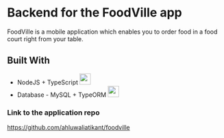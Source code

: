 # Backend for the FoodVille app
FoodVille is a mobile application which enables you to order food in a food court right from your table.

## Built With
- NodeJS + TypeScript <code><img height="26" src="https://blog.yavilevich.com/wp-content/uploads/2015/02/nodejs-logo.png"></code>
- Database - MySQL + TypeORM <code><img height="26" src="https://d1.awsstatic.com/asset-repository/products/amazon-rds/1024px-MySQL.ff87215b43fd7292af172e2a5d9b844217262571.png"></code>

### Link to the application repo
https://github.com/ahluwaliatikant/foodville
